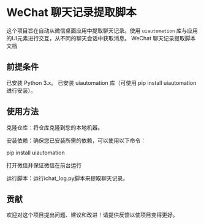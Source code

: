 # WeChat 聊天记录提取脚本

这个项目旨在自动从微信桌面应用中提取聊天记录。使用 `uiautomation` 库与应用的UI元素进行交互，从不同的聊天会话中获取消息。
WeChat 聊天记录提取脚本文档

## 前提条件
已安装 Python 3.x。
已安装 uiautomation 库（可使用 pip install uiautomation 进行安装）。


## 使用方法
克隆仓库：将仓库克隆到您的本地机器。

安装依赖：确保您已安装所需的依赖，可以使用以下命令：

pip install uiautomation

打开微信并保证微信在前台运行

运行脚本：运行ichat_log.py脚本来提取聊天记录。

## 贡献
欢迎对这个项目提出问题、建议和改进！请提供反馈以使项目变得更好。
